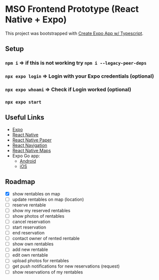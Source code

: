 # MSO Frontend Prototype (React Native + Expo)

This project was bootstrapped with [Create Expo App w/ Typescript](https://docs.expo.dev/guides/typescript/#starting-from-scratch-using-a-typescript-template).

## Setup

### `npm i` => if this is not working try `npm i --legacy-peer-deps`

### `npx expo login` => Login with your Expo credentials (optional)

### `npx expo whoami` => Check if Login worked (optional)

### `npx expo start`

## Useful Links

- [Expo](https://docs.expo.dev/)
- [React Native](https://reactnative.dev/docs/getting-started)
- [React Native Paper](https://callstack.github.io/react-native-paper/)
- [React Navigation](https://reactnavigation.org/docs/getting-started)
- [React Native Maps](https://github.com/react-native-maps/react-native-maps)
- Expo Go app:
  - [Android](https://play.google.com/store/apps/details?id=host.exp.exponent&hl=de&gl=US)
  - [iOS](https://apps.apple.com/de/app/expo-go/id982107779)

## Roadmap

- [x] show rentables on map
- [ ] update rentables on map (location)
- [ ] reserve rentable
- [ ] show my reserved rentables
- [ ] show photos of rentables
- [ ] cancel reservation
- [ ] start reservation
- [ ] end reservation
- [ ] contact owner of rented rentable
- [ ] show own rentables
- [ ] add new rentable
- [ ] edit own rentable
- [ ] upload photos for rentables
- [ ] get push notifications for new reservations (request)
- [ ] show reservations of my rentables
